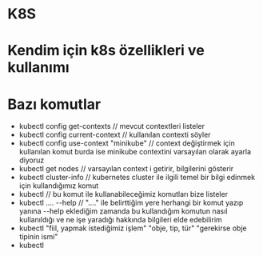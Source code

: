 # K8S
# Kendim için k8s özellikleri ve kullanımı
# Bazı komutlar

- kubectl config get-contexts // mevcut contextleri listeler
- kubectl config current-context // kullanılan contexti söyler
- kubectl config use-context "minikube" // context değiştirmek için kullanılan komut burda ise minikube contextini varsayılan olarak ayarla diyoruz
- kubectl get nodes // varsayılan context i getirir, bilgilerini gösterir
- kubectl cluster-info // kubernetes cluster ile ilgili temel bir bilgi edinmek için kullandığımız komut
- kubectl // bu komut ile kullanabileceğimiz komutları bize listeler
- kubectl .... --help // "...." ile belirttiğim yere herhangi bir komut yazıp yanına --help eklediğim zamanda bu kullandığım komutun nasıl kullanıldığı ve ne işe yaradığı hakkında bilgileri elde edebilirim
- kubectl "fiil, yapmak istediğimiz işlem" "obje, tip, tür" "gerekirse obje tipinin ismi"
- kubectl
